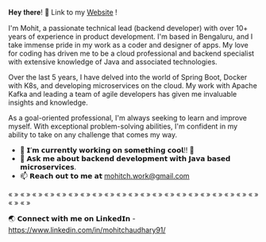 𝐇𝐞𝐲 𝐭𝐡𝐞𝐫𝐞! 👋 
Link to my [Website](https://mohitchaudhary.com/) !

I'm Mohit, a passionate technical lead (backend developer) with over 10+ years of experience in product development. I'm based in Bengaluru, and I take immense pride in my work as a coder and designer of apps. My love for coding has driven me to be a cloud professional and backend specialist with extensive knowledge of Java and associated technologies.

Over the last 5 years, I have delved into the world of Spring Boot, Docker with K8s, and developing microservices on the cloud. My work with Apache Kafka and leading a team of agile developers has given me invaluable insights and knowledge.

As a goal-oriented professional, I'm always seeking to learn and improve myself. With exceptional problem-solving abilities, I'm confident in my ability to take on any challenge that comes my way.

- 🔭 𝗜’𝗺 𝗰𝘂𝗿𝗿𝗲𝗻𝘁𝗹𝘆 𝘄𝗼𝗿𝗸𝗶𝗻𝗴 𝗼𝗻 𝘀𝗼𝗺𝗲𝘁𝗵𝗶𝗻𝗴 𝗰𝗼𝗼𝗹!! :crossed_fingers:
- 💬 𝗔𝘀𝗸 𝗺𝗲 𝗮𝗯𝗼𝘂𝘁 𝗯𝗮𝗰𝗸𝗲𝗻𝗱 𝗱𝗲𝘃𝗲𝗹𝗼𝗽𝗺𝗲𝗻𝘁 𝘄𝗶𝘁𝗵 𝗝𝗮𝘃𝗮 𝗯𝗮𝘀𝗲𝗱 𝗺𝗶𝗰𝗿𝗼𝘀𝗲𝗿𝘃𝗶𝗰𝗲𝘀.
- 📫 𝗥𝗲𝗮𝗰𝗵 𝗼𝘂𝘁 𝘁𝗼 𝗺𝗲 𝗮𝘁 <u>mohitch.work@gmail.com</u>

« » « » « » « » « » « » « » « » « » « » « » « » « » « » « » « » « » « » « » « » « » « » « »

🌏 𝗖𝗼𝗻𝗻𝗲𝗰𝘁 𝘄𝗶𝘁𝗵 𝗺𝗲 𝗼𝗻 𝗟𝗶𝗻𝗸𝗲𝗱𝗜𝗻 - https://www.linkedin.com/in/mohitchaudhary91/


